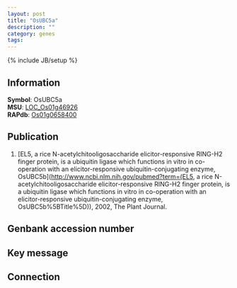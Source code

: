 ```yaml
---
layout: post
title: "OsUBC5a"
description: ""
category: genes
tags: 
---
```

{% include JB/setup %}

## Information
__Symbol__: OsUBC5a  
__MSU__: [LOC_Os01g46926](http://rice.plantbiology.msu.edu/cgi-bin/ORF_infopage.cgi?orf=LOC_Os01g46926)  
__RAPdb__: [Os01g0658400](http://rapdb.dna.affrc.go.jp/viewer/gbrowse_details/irgsp1?name=Os01g0658400)  

## Publication
1. [EL5, a rice N-acetylchitooligosaccharide elicitor-responsive RING-H2 finger protein, is a ubiquitin ligase which functions in vitro in co-operation with an elicitor-responsive ubiquitin-conjugating enzyme, OsUBC5b](http://www.ncbi.nlm.nih.gov/pubmed?term=(EL5, a rice N-acetylchitooligosaccharide elicitor-responsive RING-H2 finger protein, is a ubiquitin ligase which functions in vitro in co-operation with an elicitor-responsive ubiquitin-conjugating enzyme, OsUBC5b%5BTitle%5D)), 2002, The Plant Journal.

## Genbank accession number

## Key message

## Connection


